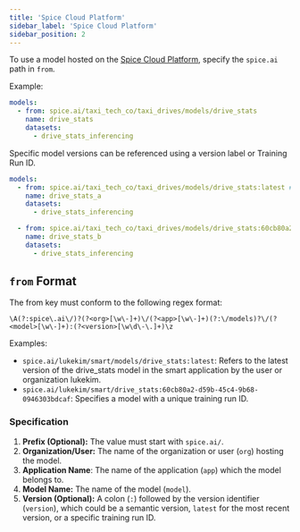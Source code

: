 ```yaml
---
title: 'Spice Cloud Platform'
sidebar_label: 'Spice Cloud Platform'
sidebar_position: 2
---
```


To use a model hosted on the [Spice Cloud Platform](https://docs.spice.ai/building-blocks/spice-models), specify the `spice.ai` path in `from`.

Example:

```yaml
models:
  - from: spice.ai/taxi_tech_co/taxi_drives/models/drive_stats
    name: drive_stats
    datasets:
      - drive_stats_inferencing
```

Specific model versions can be referenced using a version label or Training Run ID.

```yaml
models:
  - from: spice.ai/taxi_tech_co/taxi_drives/models/drive_stats:latest # Label
    name: drive_stats_a
    datasets:
      - drive_stats_inferencing

  - from: spice.ai/taxi_tech_co/taxi_drives/models/drive_stats:60cb80a2-d59b-45c4-9b68-0946303bdcaf # Training Run ID
    name: drive_stats_b
    datasets:
      - drive_stats_inferencing
```

## `from` Format

The from key must conform to the following regex format:

```regex
\A(?:spice\.ai\/)?(?<org>[\w\-]+)\/(?<app>[\w\-]+)(?:\/models)?\/(?<model>[\w\-]+):(?<version>[\w\d\-\.]+)\z
```

Examples:

- `spice.ai/lukekim/smart/models/drive_stats:latest`: Refers to the latest version of the drive_stats model in the smart application by the user or organization lukekim.
- `spice.ai/lukekim/smart/drive_stats:60cb80a2-d59b-45c4-9b68-0946303bdcaf`: Specifies a model with a unique training run ID.

### Specification

1. **Prefix (Optional):** The value must start with `spice.ai/`.
1. **Organization/User:** The name of the organization or user (`org`) hosting the model.
1. **Application Name**: The name of the application (`app`) which the model belongs to.
1. **Model Name:** The name of the model (`model`).
1. **Version (Optional):** A colon (`:`) followed by the version identifier (`version`), which could be a semantic version, `latest` for the most recent version, or a specific training run ID.
